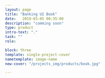 ```yaml
---
layout: page
title: "Banking UI Book"
date:   2019-03-05 00:35:00
description: "comming soon"
type: product
intro-text: "."
task: ""
role: 

block: three
template: single-project-cover
nametemplate: image-name
new-cover: "/projects_img/products/book.jpg"

---
```



